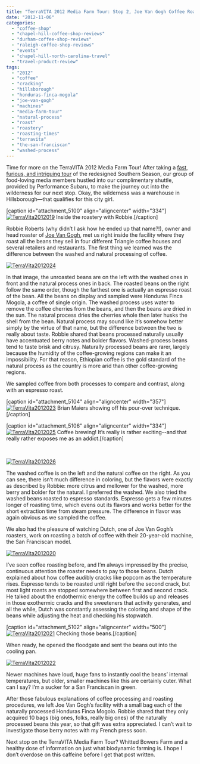 ```yaml
---
title: "TerraVITA 2012 Media Farm Tour: Stop 2, Joe Van Gogh Coffee Roastery"
date: "2012-11-06"
categories: 
  - "coffee-shop"
  - "chapel-hill-coffee-shop-reviews"
  - "durham-coffee-shop-reviews"
  - "raleigh-coffee-shop-reviews"
  - "events"
  - "chapel-hill-north-carolina-travel"
  - "travel-product-review"
tags: 
  - "2012"
  - "coffee"
  - "cracking"
  - "hillsborough"
  - "honduras-finca-mogola"
  - "joe-van-gogh"
  - "machines"
  - "media-farm-tour"
  - "natural-process"
  - "roast"
  - "roastery"
  - "roasting-times"
  - "terravita"
  - "the-san-franciscan"
  - "washed-process"
---
```


Time for more on the TerraVITA 2012 Media Farm Tour! After taking a [fast, furious, and intriguing tour](http://www.rebeccagomezfarrell.com/2012/11/terravita-2012-media-farm-tour-stop-1-southern-season/) of the redesigned Southern Season, our group of food-loving media members hustled into our complimentary shuttle, provided by Performance Subaru, to make the journey out into the wilderness for our next stop. Okay, the wilderness was a warehouse in Hillsborough—that qualifies for this city girl.

\[caption id="attachment\_5100" align="aligncenter" width="334"\][![](http://www.rebeccagomezfarrell.com/wp-content/uploads/2012/11/TerraVita2012019.jpg "TerraVita2012019")](http://www.rebeccagomezfarrell.com/wp-content/uploads/2012/11/TerraVita2012019.jpg) Inside the roastery with Robbie.\[/caption\]

Robbie Roberts (why didn’t I ask how he ended up that name?!), owner and head roaster of [Joe Van Gogh](http://www.joevangogh.com/), met us right inside the facility where they roast all the beans they sell in four different Triangle coffee houses and several retailers and restaurants. The first thing we learned was the difference between the washed and natural processing of coffee.

[![](http://www.rebeccagomezfarrell.com/wp-content/uploads/2012/11/TerraVita2012024.jpg "TerraVita2012024")](http://www.rebeccagomezfarrell.com/wp-content/uploads/2012/11/TerraVita2012024.jpg)

In that image, the unroasted beans are on the left with the washed ones in front and the natural process ones in back. The roasted beans on the right follow the same order, though the farthest one is actually an espresso roast of the bean. All the beans on display and sampled were Honduras Finca Mogola, a coffee of single origin. The washed process uses water to remove the coffee cherries from the beans, and then the beans are dried in the sun. The natural process dries the cherries whole then later husks the shell from the bean. Natural process may sound like it’s somehow better simply by the virtue of that name, but the difference between the two is really about taste. Robbie shared that beans processed naturally usually have accentuated berry notes and bolder flavors. Washed-process beans tend to taste brisk and citrusy. Naturally processed beans are rarer, largely because the humidity of the coffee-growing regions can make it an impossibility. For that reason, Ethiopian coffee is the gold standard of the natural process as the country is more arid than other coffee-growing regions.

We sampled coffee from both processes to compare and contrast, along with an espresso roast.

\[caption id="attachment\_5104" align="aligncenter" width="357"\][![](http://www.rebeccagomezfarrell.com/wp-content/uploads/2012/11/TerraVita2012023.jpg "TerraVita2012023")](http://www.rebeccagomezfarrell.com/wp-content/uploads/2012/11/TerraVita2012023.jpg) Brian Maiers showing off his pour-over technique.\[/caption\]

\[caption id="attachment\_5106" align="aligncenter" width="334"\][![](http://www.rebeccagomezfarrell.com/wp-content/uploads/2012/11/TerraVita2012025.jpg "TerraVita2012025")](http://www.rebeccagomezfarrell.com/wp-content/uploads/2012/11/TerraVita2012025.jpg) Coffee brewing! It’s really is rather exciting--and that really rather exposes me as an addict.\[/caption\]

 

[![](http://www.rebeccagomezfarrell.com/wp-content/uploads/2012/11/TerraVita2012026.jpg "TerraVita2012026")](http://www.rebeccagomezfarrell.com/wp-content/uploads/2012/11/TerraVita2012026.jpg)

The washed coffee is on the left and the natural coffee on the right. As you can see, there isn’t much difference in coloring, but the flavors were exactly as described by Robbie: more citrus and mellower for the washed, more berry and bolder for the natural. I preferred the washed. We also tried the washed beans roasted to espresso standards. Espresso gets a few minutes longer of roasting time, which evens out its flavors and works better for the short extraction time from steam pressure. The difference in flavor was again obvious as we sampled the coffee.

We also had the pleasure of watching Dutch, one of Joe Van Gogh’s roasters, work on roasting a batch of coffee with their 20-year-old machine, the San Franciscan model.

[![](http://www.rebeccagomezfarrell.com/wp-content/uploads/2012/11/TerraVita2012020.jpg "TerraVita2012020")](http://www.rebeccagomezfarrell.com/wp-content/uploads/2012/11/TerraVita2012020.jpg)

I’ve seen coffee roasting before, and I’m always impressed by the precise, continuous attention the roaster needs to pay to those beans. Dutch explained about how coffee audibly cracks like popcorn as the temperature rises. Espresso tends to be roasted until right before the second crack, but most light roasts are stopped somewhere between first and second crack. He talked about the endothermic energy the coffee builds up and releases in those exothermic cracks and the sweeteners that activity generates, and all the while, Dutch was constantly assessing the coloring and shape of the beans while adjusting the heat and checking his stopwatch.

\[caption id="attachment\_5102" align="aligncenter" width="500"\][![](http://www.rebeccagomezfarrell.com/wp-content/uploads/2012/11/TerraVita2012021.jpg "TerraVita2012021")](http://www.rebeccagomezfarrell.com/wp-content/uploads/2012/11/TerraVita2012021.jpg) Checking those beans.\[/caption\]

When ready, he opened the floodgate and sent the beans out into the cooling pan.

[![](http://www.rebeccagomezfarrell.com/wp-content/uploads/2012/11/TerraVita2012022.jpg "TerraVita2012022")](http://www.rebeccagomezfarrell.com/wp-content/uploads/2012/11/TerraVita2012022.jpg)

Newer machines have loud, huge fans to instantly cool the beans’ internal temperatures, but older, smaller machines like this are certainly cuter. What can I say? I’m a sucker for a San Franciscan in green.

After those fabulous explanations of coffee processing and roasting procedures, we left Joe Van Gogh’s facility with a small bag each of the naturally processed Honduras Finca Mogolo. Robbie shared that they only acquired 10 bags (big ones, folks, really big ones) of the naturally processed beans this year, so that gift was extra appreciated. I can’t wait to investigate those berry notes with my French press soon.

Next stop on the TerraVITA Media Farm Tour? Whitted Bowers Farm and a healthy dose of information on just what biodynamic farming is. I hope I don’t overdose on this caffeine before I get that post written.

